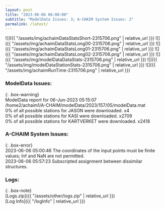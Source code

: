 ```yaml
---
layout: post
title: "2023-06-06 06:00:00"
subtitle: "ModelData Issues: 3; A-CHAIM System Issues: 2"
permalink: /latest/
---
```


![]({{ "/assets/img/achaimDataStatsShort-2315706.png" | relative_url }})
![]({{ "/assets/img/achaimDataStatsLong00-2315706.png" | relative_url }})
![]({{ "/assets/img/achaimDataStatsLong01-2315706.png" | relative_url }})
![]({{ "/assets/img/achaimDataStatsLong02-2315706.png" | relative_url }})
![]({{ "/assets/img/modelDataDataStats-2315706.png" | relative_url }})
![]({{ "/assets/img/modelDataStationStats-2315706.png" | relative_url }})
![]({{ "/assets/img/achaimRunTime-2315706.png" | relative_url }})


### ModelData Issues:  
  
{: .box-warning}  
 ModelData report for 06-Jun-2023 05:15:07   
 /home2/achaim1/A-CHAIM/modelData/2023/157/05/modelData.mat   
 0% of all possible stations for JASON were downloaded. x4   
 0% of all possible stations for KASI were downloaded. x2709   
 0% of all possible stations for KARTVERKET were downloaded. x2418   
  
### A-CHAIM System Issues:  
  
{: .box-error}  
2023-06-06 05:00:46 The coordinates of the input points must be finite values; Inf and NaN are not permitted.  
2023-06-06 05:57:23 Subscripted assignment between dissimilar structures.  

### Logs:  
  
{: .box-note}  
[Logs.zip]({{ "/assets/other/logs.zip" | relative_url }})  
[Log Info]({{ "/logInfo" | relative_url }})  
